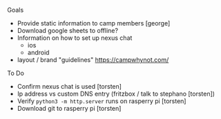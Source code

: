 Goals

- Provide static information to camp members [george]
- Download google sheets to offline?
- Information on how to set up nexus chat
  - ios
  - android
- layout / brand "guidelines" https://campwhynot.com/

To Do

- Confirm nexus chat is used [torsten]
- Ip address vs custom DNS entry (fritzbox / talk to stephano [torsten])
- Verify `python3 -m http.server` runs on rasperry pi [torsten]
- Download git to rasperry pi [torsten]
